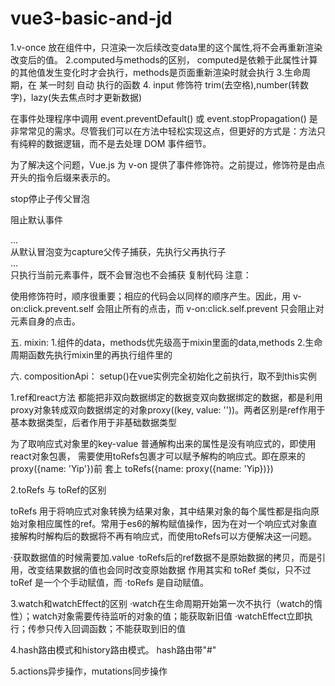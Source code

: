 # vue3-basic-and-jd

1.v-once 放在组件中，只渲染一次后续改变data里的这个属性,将不会再重新渲染改变后的值。
2.computed与methods的区别， computed是依赖于此属性计算的其他值发生变化时才会执行，methods是页面重新渲染时就会执行
3.生命周期，在 某一时刻 自动 执行的函数
4. input 修饰符 trim(去空格),number(转数字)，lazy(失去焦点时才更新数据)

在事件处理程序中调用 event.preventDefault() 或 event.stopPropagation() 是非常常见的需求。尽管我们可以在方法中轻松实现这点，但更好的方式是：方法只有纯粹的数据逻辑，而不是去处理 DOM 事件细节。

为了解决这个问题，Vue.js 为 v-on 提供了事件修饰符。之前提过，修饰符是由点开头的指令后缀来表示的。

<!-- 阻止单击事件继续传播 -->
<a v-on:click.stop="doThis"></a>
stop停止子传父冒泡

<!-- 提交事件不再重载页面 -->
<form v-on:submit.prevent="onSubmit"></form>
阻止默认事件

<!-- 修饰符可以串联 -->
<a v-on:click.stop.prevent="doThat"></a>

<!-- 只有修饰符 -->
<form v-on:submit.prevent></form>

<!-- 添加事件监听器时使用事件捕获模式 -->
<!-- 即元素自身触发的事件先在此处处理，然后才交由内部元素进行处理 -->
<div v-on:click.capture="doThis">...</div>
从默认冒泡变为capture父传子捕获，先执行父再执行子
<!-- 只当在 event.target 是当前元素自身时触发处理函数 -->
<!-- 即事件不是从内部元素触发的 -->
<div v-on:click.self="doThat">...</div>
只执行当前元素事件，既不会冒泡也不会捕获
复制代码
注意：

使用修饰符时，顺序很重要；相应的代码会以同样的顺序产生。因此，用 v-on:click.prevent.self 会阻止所有的点击，而 v-on:click.self.prevent 只会阻止对元素自身的点击。

<!-- 点击事件将只会触发一次 -->
<a v-on:click.once="doThis"></a>



五. mixin:  1.组件的data，methods优先级高于mixin里面的data,methods
2.生命周期函数先执行mixin里的再执行组件里的

六. compositionApi：
setup()在vue实例完全初始化之前执行，取不到this实例

1.ref和react方法 都能把非双向数据绑定的数据变双向数据绑定的数据，都是利用proxy对象转成双向数据绑定的对象proxy((key, value: ''))。两者区别是ref作用于基本数据类型，后者作用于非基础数据类型

为了取响应式对象里的key-value 普通解构出来的属性是没有响应式的，即使用react对象包裹， 需要使用toRefs包裹才可以赋予解构的响应式。即在原来的proxy({name: 'Yip'})前 套上 toRefs({name: proxy({name: 'Yip})})

2.toRefs 与 toRef的区别

toRefs 用于将响应式对象转换为结果对象，其中结果对象的每个属性都是指向原始对象相应属性的ref。常用于es6的解构赋值操作，因为在对一个响应式对象直接解构时解构后的数据将不再有响应式，而使用toRefs可以方便解决这一问题。

 ·获取数据值的时候需要加.value
 ·toRefs后的ref数据不是原始数据的拷贝，而是引用，改变结果数据的值也会同时改变原始数据
作用其实和 toRef 类似，只不过 toRef 是一个个手动赋值，而    ·toRefs 是自动赋值。

3.watch和watchEffect的区别
·watch在生命周期开始第一次不执行（watch的惰性）；watch对象需要传待监听的对象的值；能获取新旧值
·watchEffect立即执行；传参只传入回调函数；不能获取到旧的值

4.hash路由模式和history路由模式。 hash路由带"#"

5.actions异步操作，mutations同步操作
